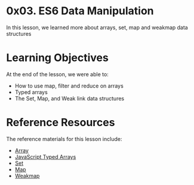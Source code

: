 # 0x03. ES6 Data Manipulation
In this lesson, we learned more about arrays, set, map and weakmap data structures

# Learning Objectives
At the end of the lesson, we were able to:

- How to use map, filter and reduce on arrays
- Typed arrays
- The Set, Map, and Weak link data structures

# Reference Resources
The reference materials for this lesson include:
- [Array](https://developer.mozilla.org/en-US/docs/Web/JavaScript/Reference/Global_Objects/Array#specifications)
- [JavaScript Typed Arrays](https://developer.mozilla.org/en-US/docs/Web/JavaScript/Guide/Typed_arrays)
- [Set](https://developer.mozilla.org/en-US/docs/Web/JavaScript/Reference/Global_Objects/Set)
- [Map](https://developer.mozilla.org/en-US/docs/Web/JavaScript/Reference/Global_Objects/Map)
- [Weakmap](https://developer.mozilla.org/en-US/docs/Web/JavaScript/Reference/Global_Objects/WeakMap)
